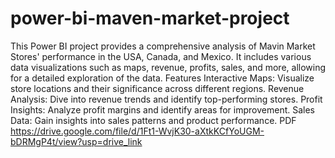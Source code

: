# power-bi-maven-market-project
This Power BI project provides a comprehensive analysis of Mavin Market Stores' performance in the USA, Canada, and Mexico. It includes various data visualizations such as maps, revenue, profits, sales, and more, allowing for a detailed exploration of the data.
Features
Interactive Maps: Visualize store locations and their significance across different regions.
Revenue Analysis: Dive into revenue trends and identify top-performing stores.
Profit Insights: Analyze profit margins and identify areas for improvement.
Sales Data: Gain insights into sales patterns and product performance.
PDF https://drive.google.com/file/d/1Ft1-WvjK30-aXtkKCfYoUGM-bDRMgP4t/view?usp=drive_link
